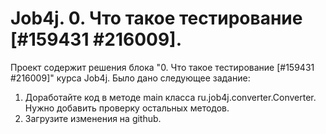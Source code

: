 # Job4j. 0. Что такое тестирование [#159431 #216009].
Проект содержит решения блока "0. Что такое тестирование [#159431 #216009]" курса Job4j.
Было дано следующее задание:
1. Доработайте код в методе main класса ru.job4j.converter.Converter. Нужно добавить проверку остальных методов.
2. Загрузите изменения на github.

